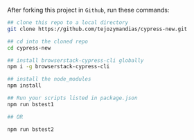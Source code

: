 

After forking this project in `Github`, run these commands:

```bash
## clone this repo to a local directory
git clone https://github.com/tejozymandias/cypress-new.git

## cd into the cloned repo
cd cypress-new

## install browserstack-cypress-cli globally
npm i -g browserstack-cypress-cli

## install the node_modules
npm install

## Run your scripts listed in package.json
npm run bstest1

## OR

npm run bstest2
```

